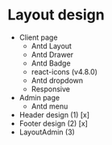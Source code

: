 # Layout design

- Client page
    - Antd Layout
    - Antd Drawer
    - Antd Badge
    - react-icons (v4.8.0)
    - Antd dropdown
    - Responsive
- Admin page
    - Antd menu
- Header design (1) [x]
- Footer design (2) [x]
- LayoutAdmin (3)
